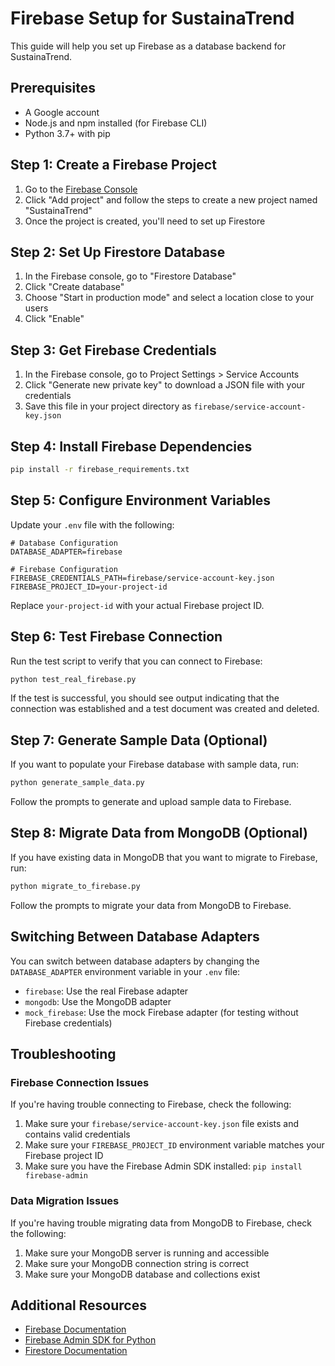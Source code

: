 # Firebase Setup for SustainaTrend

This guide will help you set up Firebase as a database backend for SustainaTrend.

## Prerequisites

- A Google account
- Node.js and npm installed (for Firebase CLI)
- Python 3.7+ with pip

## Step 1: Create a Firebase Project

1. Go to the [Firebase Console](https://console.firebase.google.com/)
2. Click "Add project" and follow the steps to create a new project named "SustainaTrend"
3. Once the project is created, you'll need to set up Firestore

## Step 2: Set Up Firestore Database

1. In the Firebase console, go to "Firestore Database"
2. Click "Create database"
3. Choose "Start in production mode" and select a location close to your users
4. Click "Enable"

## Step 3: Get Firebase Credentials

1. In the Firebase console, go to Project Settings > Service Accounts
2. Click "Generate new private key" to download a JSON file with your credentials
3. Save this file in your project directory as `firebase/service-account-key.json`

## Step 4: Install Firebase Dependencies

```bash
pip install -r firebase_requirements.txt
```

## Step 5: Configure Environment Variables

Update your `.env` file with the following:

```
# Database Configuration
DATABASE_ADAPTER=firebase

# Firebase Configuration
FIREBASE_CREDENTIALS_PATH=firebase/service-account-key.json
FIREBASE_PROJECT_ID=your-project-id
```

Replace `your-project-id` with your actual Firebase project ID.

## Step 6: Test Firebase Connection

Run the test script to verify that you can connect to Firebase:

```bash
python test_real_firebase.py
```

If the test is successful, you should see output indicating that the connection was established and a test document was created and deleted.

## Step 7: Generate Sample Data (Optional)

If you want to populate your Firebase database with sample data, run:

```bash
python generate_sample_data.py
```

Follow the prompts to generate and upload sample data to Firebase.

## Step 8: Migrate Data from MongoDB (Optional)

If you have existing data in MongoDB that you want to migrate to Firebase, run:

```bash
python migrate_to_firebase.py
```

Follow the prompts to migrate your data from MongoDB to Firebase.

## Switching Between Database Adapters

You can switch between database adapters by changing the `DATABASE_ADAPTER` environment variable in your `.env` file:

- `firebase`: Use the real Firebase adapter
- `mongodb`: Use the MongoDB adapter
- `mock_firebase`: Use the mock Firebase adapter (for testing without Firebase credentials)

## Troubleshooting

### Firebase Connection Issues

If you're having trouble connecting to Firebase, check the following:

1. Make sure your `firebase/service-account-key.json` file exists and contains valid credentials
2. Make sure your `FIREBASE_PROJECT_ID` environment variable matches your Firebase project ID
3. Make sure you have the Firebase Admin SDK installed: `pip install firebase-admin`

### Data Migration Issues

If you're having trouble migrating data from MongoDB to Firebase, check the following:

1. Make sure your MongoDB server is running and accessible
2. Make sure your MongoDB connection string is correct
3. Make sure your MongoDB database and collections exist

## Additional Resources

- [Firebase Documentation](https://firebase.google.com/docs)
- [Firebase Admin SDK for Python](https://firebase.google.com/docs/admin/setup#python)
- [Firestore Documentation](https://firebase.google.com/docs/firestore)
